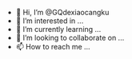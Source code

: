 - 👋 Hi, I’m @GQdexiaocangku
- 👀 I’m interested in ...
- 🌱 I’m currently learning ...
- 💞️ I’m looking to collaborate on ...
- 📫 How to reach me ...

<!---
GQdexiaocangku/GQdexiaocangku is a ✨ special ✨ repository because its `README.md` (this file) appears on your GitHub profile.
You can click the Preview link to take a look at your changes.
--->
